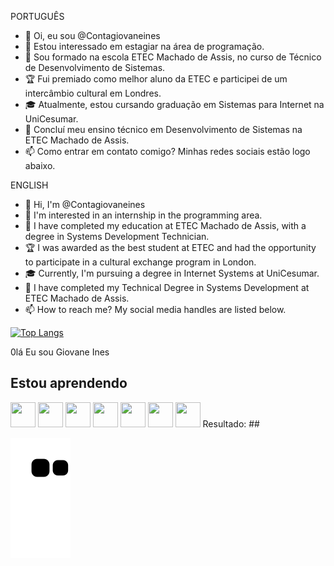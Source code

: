 PORTUGUÊS

* 👋 Oi, eu sou @Contagiovaneines
* 👀 Estou interessado em estagiar na área de programação.
* 🌱 Sou formado na escola ETEC Machado de Assis, no curso de Técnico de Desenvolvimento de Sistemas.
* 🏆 Fui premiado como melhor aluno da ETEC e participei de um intercâmbio cultural em Londres.
* 🎓 Atualmente, estou cursando graduação em Sistemas para Internet na UniCesumar.
* 🎒 Concluí meu ensino técnico em Desenvolvimento de Sistemas na ETEC Machado de Assis.
* 📫 Como entrar em contato comigo? Minhas redes sociais estão logo abaixo.

ENGLISH

* 👋 Hi, I'm @Contagiovaneines
* 👀 I'm interested in an internship in the programming area.
* 🌱 I have completed my education at ETEC Machado de Assis, with a degree in Systems Development Technician.
* 🏆 I was awarded as the best student at ETEC and had the opportunity to participate in a cultural exchange program in London.
* 🎓 Currently, I'm pursuing a degree in Internet Systems at UniCesumar.
* 🎒 I have completed my Technical Degree in Systems Development at ETEC Machado de Assis.
* 📫 How to reach me? My social media handles are listed below.

[![Top Langs](https://github-readme-stats.vercel.app/api/top-langs/?username=Contagiovaneines&hide=javascript,html)](https://github.com/anuraghazra/github-readme-stats)
<!---
Contagiovaneines/Contagiovaneines is a ✨ special ✨ repository because its `README.md` (this file) appears on your GitHub profile.
You can click the Preview link to take a look at your changes.
--->
0lá Eu sou Giovane Ines
 ## Estou aprendendo

<img src="https://cdn.jsdelivr.net/gh/devicons/devicon/icons/html5/html5-original.svg" width="40" height="40"/>
<img src="https://cdn.jsdelivr.net/gh/devicons/devicon/icons/javascript/javascript-original.svg" width="40" height="40"/>
<img src="https://cdn.jsdelivr.net/gh/devicons/devicon/icons/mysql/mysql-original.svg" width="40" height="40"/>
<img src="https://cdn.jsdelivr.net/gh/devicons/devicon/icons/nodejs/nodejs-original.svg" width="40" height="40"/>
<img src="https://cdn.jsdelivr.net/gh/devicons/devicon/icons/php/php-original.svg" width="40" height="40"/>
<img src="https://cdn.jsdelivr.net/gh/devicons/devicon/icons/css3/css3-original.svg" width="40" height="40"/>                             
<img src="https://cdn.jsdelivr.net/gh/devicons/devicon/icons/linux/linux-original.svg" width="40" height="40"/>
Resultado:
 ##

 ![Snake animation](https://github.com/Contagiovaneines/Contagiovaneines/blob/output/github-contribution-grid-snake.svg)  
 
</div>
 
 
                                                                                                                                                  
                                                                                                                                                  

